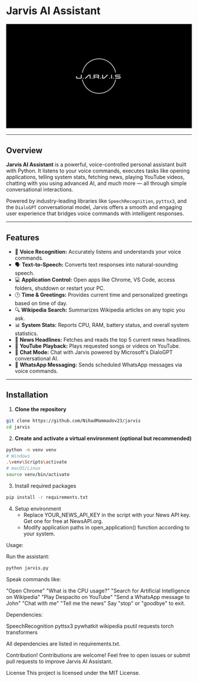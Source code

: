 # Jarvis AI Assistant  
![Jarvis Banner](https://github.com/NihadMammadov23/jarvis/blob/main/jarvis.png)  

---

## Overview

**Jarvis AI Assistant** is a powerful, voice-controlled personal assistant built with Python. It listens to your voice commands, executes tasks like opening applications, telling system stats, fetching news, playing YouTube videos, chatting with you using advanced AI, and much more — all through simple conversational interactions.

Powered by industry-leading libraries like `SpeechRecognition`, `pyttsx3`, and the `DialoGPT` conversational model, Jarvis offers a smooth and engaging user experience that bridges voice commands with intelligent responses.

---

## Features

- 🎤 **Voice Recognition:** Accurately listens and understands your voice commands.  
- 🗣️ **Text-to-Speech:** Converts text responses into natural-sounding speech.  
- 💻 **Application Control:** Open apps like Chrome, VS Code, access folders, shutdown or restart your PC.  
- 🕒 **Time & Greetings:** Provides current time and personalized greetings based on time of day.  
- 🔍 **Wikipedia Search:** Summarizes Wikipedia articles on any topic you ask.  
- 📊 **System Stats:** Reports CPU, RAM, battery status, and overall system statistics.  
- 📰 **News Headlines:** Fetches and reads the top 5 current news headlines.  
- 🎵 **YouTube Playback:** Plays requested songs or videos on YouTube.  
- 💬 **Chat Mode:** Chat with Jarvis powered by Microsoft's DialoGPT conversational AI.  
- 📱 **WhatsApp Messaging:** Sends scheduled WhatsApp messages via voice commands.

---

## Installation

1. **Clone the repository**

```bash
git clone https://github.com/NihadMammadov23/jarvis
cd jarvis
```

2. **Create and activate a virtual environment (optional but recommended)**

```bash
python -m venv venv
# Windows
.\venv\Scripts\activate
# macOS/Linux
source venv/bin/activate
```

3. Install required packages
   
```bash
pip install -r requirements.txt
```

4. Setup environment
   - Replace YOUR_NEWS_API_KEY in the script with your News API key. Get one for free at NewsAPI.org.
   - Modify application paths in open_application() function according to your system.


Usage:

Run the assistant:

```bash
python jarvis.py
```


Speak commands like:

"Open Chrome"
"What is the CPU usage?"
"Search for Artificial Intelligence on Wikipedia"
"Play Despacito on YouTube"
"Send a WhatsApp message to John"
"Chat with me"
"Tell me the news"
Say "stop" or "goodbye" to exit.



Dependencies:

SpeechRecognition
pyttsx3
pywhatkit
wikipedia
psutil
requests
torch
transformers

All dependencies are listed in requirements.txt.



Contribution!
Contributions are welcome! Feel free to open issues or submit pull requests to improve Jarvis AI Assistant.


License
This project is licensed under the MIT License.

